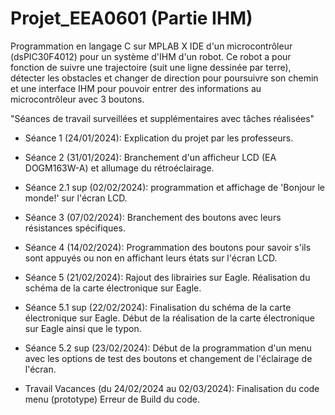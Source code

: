 # Projet_EEA0601 (Partie IHM)

Programmation en langage C sur MPLAB X IDE d'un microcontrôleur (dsPIC30F4012) pour un système d'IHM d'un robot.
Ce robot a pour fonction de suivre une trajectoire (suit une ligne dessinée par terre), détecter les obstacles et changer de direction pour poursuivre son chemin et une interface IHM pour pouvoir entrer des informations au microcontrôleur avec 3 boutons.

"Séances de travail surveillées et supplémentaires avec tâches réalisées"

* Séance 1 (24/01/2024):
      Explication du projet par les professeurs.
  
* Séance 2 (31/01/2024):
      Branchement d'un afficheur LCD (EA DOGM163W-A) et allumage du rétroéclairage.

* Séance 2.1 sup (02/02/2024):
      programmation et affichage de 'Bonjour le monde!' sur l'écran LCD.
  
* Séance 3 (07/02/2024):
      Branchement des boutons avec leurs résistances spécifiques.

* Séance 4 (14/02/2024):
      Programmation des boutons pour savoir s'ils sont appuyés ou non en affichant leurs états sur l'écran LCD.

* Séance 5 (21/02/2024):
      Rajout des librairies sur Eagle.
      Réalisation du schéma de la carte électronique sur Eagle.

* Séance 5.1 sup (22/02/2024):
      Finalisation du schéma de la carte électronique sur Eagle.
      Début de la réalisation de la carte électronique sur Eagle ainsi que le typon.
* Séance 5.2 sup (23/02/2024):
      Début de la programmation d'un menu avec les options de test des boutons et changement de l'éclairage de l'écran.

* Travail Vacances (du 24/02/2024 au 02/03/2024):
      Finalisation du code menu (prototype)
      Erreur de Build du code.




